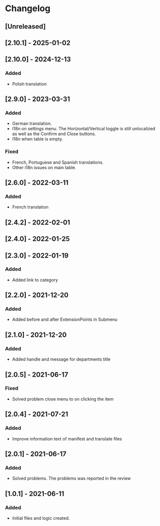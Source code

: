 # Changelog


## [Unreleased]

## [2.10.1] - 2025-01-02

## [2.10.0] - 2024-12-13

### Added
- Polish translation

## [2.9.0] - 2023-03-31

### Added
- German translation.
- I18n on settings menu. The Horizontal/Vertical toggle is still unlocalized as well as the Confirm and Close buttons.
- I18n when table is empty.

### Fixed
- French, Portuguese and Spanish translations.
- Other i18n issues on main table.

## [2.6.0] - 2022-03-11

### Added
- French translation

## [2.4.2] - 2022-02-01

## [2.4.0] - 2022-01-25

## [2.3.0] - 2022-01-19

### Added
- Added link to category 

## [2.2.0] - 2021-12-20
### Added
- Added before and after ExtensionPoints in Submenu

## [2.1.0] - 2021-12-20

### Added
- Added handle and message for departments title 

## [2.0.5] - 2021-06-17
### Fixed
- Solved problem close menu to on clicking the item

## [2.0.4] - 2021-07-21
### Added
- Improve information text of manifest and translate files

## [2.0.1] - 2021-06-17
### Added
- Solved problems. The problems was reported in the review

## [1.0.1] - 2021-06-11
### Added
- Initial files and logic created.
